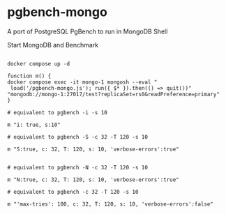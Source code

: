 # pgbench-mongo
A port of PostgreSQL PgBench to run in MongoDB Shell

Start MongoDB and Benchmark
```

docker compose up -d 

function m() {
docker compose exec -it mongo-1 mongosh --eval "
 load('/pgbench-mongo.js'); run({ $* }).then(() => quit())" "mongodb://mongo-1:27017/test?replicaSet=rs0&readPreference=primary"
}

# equivalent to pgbench -i -s 10

m "i: true, s:10"

# equivalent to pgbench -S -c 32 -T 120 -s 10

m "S:true, c: 32, T: 120, s: 10, 'verbose-errors':true"


# equivalent to pgbench -N -c 32 -T 120 -s 10

m "N:true, c: 32, T: 120, s: 10, 'verbose-errors':true"

# equivalent to pgbench -c 32 -T 120 -s 10

m "'max-tries': 100, c: 32, T: 120, s: 10, 'verbose-errors':false"

```


